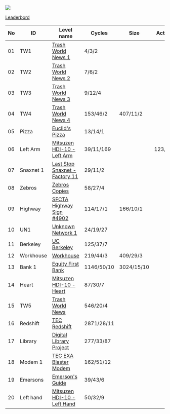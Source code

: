 <p align="left"><a href="https://store.steampowered.com/app/716490/EXAPUNKS/" target="_blank" rel="noopener noreferrer"><img src="https://steamcdn-a.akamaihd.net/steam/apps/716490/header.jpg"></a></p>

[Leaderbord](https://www.reddit.com/r/exapunks/wiki/index#wiki_main_campaign_leaderboards)

| No | ID         | Level name                                                        | Cycles       | Size         | Activity     |
| -- | ---------- | ----------------------------------------------------------------- | ------------ | ------------ | ------------ |
| 01 | TW1        | [Trash World News 1](01-trash-world-news-tutorial-1)              | 4/3/2        |              |              |
| 02 | TW2        | [Trash World News 2](02-trash-world-news-tutorial-2)              | 7/6/2        |              |              |
| 03 | TW3        | [Trash World News 3](03-trash-world-news-tutorial-3)              | 9/12/4       |              |              |
| 04 | TW4        | [Trash World News 4](04-trash-world-news-tutorial-4)              | 153/46/2     | 407/11/2     |              |
| 05 | Pizza      | [Euclid's Pizza](05-euclids-pizza)                                | 13/14/1      |              |              |
| 06 | Left Arm   | [Mitsuzen HDI-10 - Left Arm](06-mitsuzen-hdi-10-left-arm)         | 39/11/169    |              | 123/14/6     |
| 07 | Snaxnet 1  | [Last Stop Snaxnet - Factory 11](07-last-stop-snaxnet-factory-11) | 29/11/2      |              |              |
| 08 | Zebros     | [Zebros Copies](08-zebros-copies)                                 | 58/27/4      |              |              |
| 09 | Highway    | [SFCTA Highway Sign #4902](09-sfcta-highway-sign-4902)            | 114/17/1     | 166/10/1     |              |
| 10 | UN1        | [Unknown Network 1](10-unknown-network)                           | 24/19/27     |              |              |
| 11 | Berkeley   | [UC Berkeley](11-uc-berkeley)                                     | 125/37/7     |              |              |
| 12 | Workhouse  | [Workhouse](12-workhouse)                                         | 219/44/3     | 409/29/3     |              |
| 13 | Bank 1     | [Equity First Bank](13-equity-first-bank)                         | 1146/50/10   | 3024/15/10   |              |
| 14 | Heart      | [Mitsuzen HDI-10 - Heart](14-mitsuzen-hdi-10-heart)               | 87/30/7      |              |              |
| 15 | TW5        | [Trash World News](15-trash-world-news)                           | 546/20/4     |              |              |
| 16 | Redshift   | [TEC Redshift](16-tec-redshift)                                   | 2871/28/11   |              |              |
| 17 | Library    | [Digital Library Project](17-digital-library-project)             | 277/33/87    |              |              |
| 18 | Modem 1    | [TEC EXA Blaster Modem](18-tec-exa-blaster-modem)                 | 162/51/12    |              |              |
| 19 | Emersons   | [Emerson's Guide](19-emersons-guide)                              | 39/43/6      |              |              |
| 20 | Left hand  | [Mitsuzen HDI-10 - Left Hand](06-mitsuzen-hdi-10-left-hand)       | 50/32/9      |              |              |
